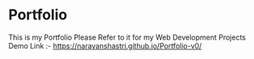 # Portfolio
This is my Portfolio Please Refer to it for my Web Development Projects 
Demo Link :- https://narayanshastri.github.io/Portfolio-v0/
